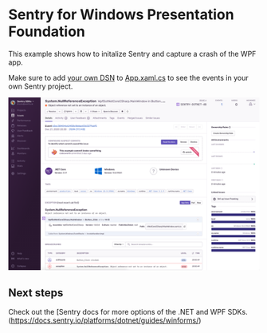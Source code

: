 # Sentry for Windows Presentation Foundation

This example shows how to initalize Sentry and capture a crash of the WPF app.

Make sure to add [your own DSN](https://docs.sentry.io/product/sentry-basics/dsn-explainer/) to [App.xaml.cs](App.xaml.cs) to see the events in your own Sentry project.

![WPF sample](wpf.png)

## Next steps

Check out the [Sentry docs for more options of the .NET and WPF SDKs.(https://docs.sentry.io/platforms/dotnet/guides/winforms/) 
